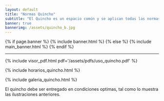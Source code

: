 ```yaml
---
layout: default
title: "Normas Quincho"
subtitle: "El Quincho es un espacio común y se aplican todas las normas internas de convivencia y reglamentos del condominio"
banner: true
bannerimg: /assets/quincho_b.jpg
---
```


{% if page.banner %}
	{% include banner.html %}
{% else %}
 	{% include main_banner.html %}
{% endif %}

---

{% include visor_pdf.html
	pdf='/assets/pdfs/uso_quincho.pdf'
%}

<!-- <ul class="list-group list-group-flush py-3">
	{% for item in site.data.normas[0].lista %}
		<li class="list-group-item list-group-item-warning mb-1 shadow">&#x1F4CD; {{ item | upcase }}</li>
	{% endfor %}
</ul> -->

<!-- Google Calendar Appointment Scheduling begin -->
<link href="https://calendar.google.com/calendar/scheduling-button-script.css" rel="stylesheet">
<script src="https://calendar.google.com/calendar/scheduling-button-script.js" async></script>
<style type="text/css">
	svg {
		display: none !important;
	}
</style>
<script>
(function() {
  var target = document.currentScript;
  window.addEventListener('load', function() {
    calendar.schedulingButton.load({
      url: 'https://calendar.google.com/calendar/appointments/schedules/AcZssZ25Y3NUgO9rMe0WwnxB9AgTLp5Hq8xxNuVuXfj1xIa9zlK3IdoMzwDa1XuYhIZTB3jycTFZqfhM?gv=true',
      color: '#039BE5',
      label: "Reservar quincho",
      target,
    });
  });
  document.querySelector(".Evpc9c").classList.remove('Evpc9c')
})();
</script>
<!-- end Google Calendar Appointment Scheduling -->


{% include horarios_quincho.html %}


{% include galeria_quincho.html %}

<div class="alert alert-warning text-center my-3">
El quincho debe ser entregado en condiciones optimas, tal como lo muestra las ilustraciones anteriores.</div>